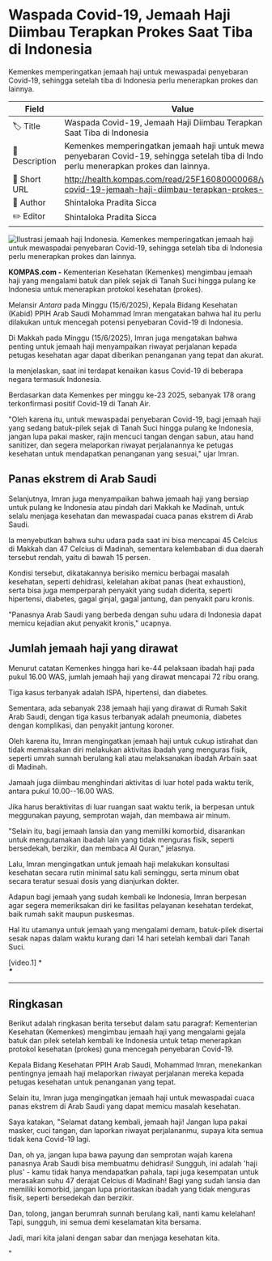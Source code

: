 # Waspada Covid-19, Jemaah Haji Diimbau Terapkan Prokes Saat Tiba di Indonesia

Kemenkes memperingatkan jemaah haji untuk mewaspadai penyebaran Covid-19, sehingga setelah tiba di Indonesia perlu menerapkan prokes dan lainnya.

| Field         | Value                                                       |
|---------------|-------------------------------------------------------------|
| 🏷️ Title       | Waspada Covid-19, Jemaah Haji Diimbau Terapkan Prokes Saat Tiba di Indonesia |
| 📝 Description | Kemenkes memperingatkan jemaah haji untuk mewaspadai penyebaran Covid-19, sehingga setelah tiba di Indonesia perlu menerapkan prokes dan lainnya. |
| 🔗 Short URL   | http://health.kompas.com/read/25F16080000068/waspada-covid-19-jemaah-haji-diimbau-terapkan-prokes-sa |
| 👤 Author      | Shintaloka Pradita Sicca |
| ✏️ Editor      | Shintaloka Pradita Sicca |

![Ilustrasi jemaah haji Indonesia. Kemenkes memperingatkan jemaah haji untuk mewaspadai penyebaran Covid-19, sehingga setelah tiba di Indonesia perlu menerapkan prokes dan lainnya.](https://asset.kompas.com/crops/SZsDrO4WKQ7Q83QxkgA3n4nfOa8=/134x0:1280x764/750x500/data/photo/2023/06/18/648e3f2096594.jpeg)

**KOMPAS.com -** Kementerian Kesehatan (Kemenkes) mengimbau jemaah haji yang mengalami batuk dan pilek sejak di Tanah Suci hingga pulang ke Indonesia untuk menerapkan protokol kesehatan (prokes).

Melansir *Antara* pada Minggu (15/6/2025), Kepala Bidang Kesehatan (Kabid) PPIH Arab Saudi Mohammad Imran mengatakan bahwa hal itu perlu dilakukan untuk mencegah potensi penyebaran Covid-19 di Indonesia.

Di Makkah pada Minggu (15/6/2025), Imran juga mengatakan bahwa penting untuk jemaah haji menyampaikan riwayat perjalanan kepada petugas kesehatan agar dapat diberikan penanganan yang tepat dan akurat.

Ia menjelaskan, saat ini terdapat kenaikan kasus Covid-19 di beberapa negara termasuk Indonesia.

Berdasarkan data Kemenkes per minggu ke-23 2025, sebanyak 178 orang terkonfirmasi positif Covid-19 di Tanah Air.

"Oleh karena itu, untuk mewaspadai penyebaran Covid-19, bagi jemaah haji yang sedang batuk-pilek sejak di Tanah Suci hingga pulang ke Indonesia, jangan lupa pakai masker, rajin mencuci tangan dengan sabun, atau hand sanitizer, dan segera melaporkan riwayat perjalanannya ke petugas kesehatan untuk mendapatkan penanganan yang sesuai," ujar Imran.

## Panas ekstrem di Arab Saudi

Selanjutnya, Imran juga menyampaikan bahwa jemaah haji yang bersiap untuk pulang ke Indonesia atau pindah dari Makkah ke Madinah, untuk selalu menjaga kesehatan dan mewaspadai cuaca panas ekstrem di Arab Saudi.

Ia menyebutkan bahwa suhu udara pada saat ini bisa mencapai 45 Celcius di Makkah dan 47 Celcius di Madinah, sementara kelembaban di dua daerah tersebut rendah, yaitu di bawah 15 persen.

Kondisi tersebut, dikatakannya berisiko memicu berbagai masalah kesehatan, seperti dehidrasi, kelelahan akibat panas (heat exhaustion), serta bisa juga memperparah penyakit yang sudah diderita, seperti hipertensi, diabetes, gagal ginjal, gagal jantung, dan penyakit paru kronis.

"Panasnya Arab Saudi yang berbeda dengan suhu udara di Indonesia dapat memicu kejadian akut penyakit kronis," ucapnya. 

## Jumlah jemaah haji yang dirawat

Menurut catatan Kemenkes hingga hari ke-44 pelaksaan ibadah haji pada pukul 16.00 WAS, jumlah jemaah haji yang dirawat mencapai 72 ribu orang.

Tiga kasus terbanyak adalah ISPA, hipertensi, dan diabetes.

Sementara, ada sebanyak 238 jemaah haji yang dirawat di Rumah Sakit Arab Saudi, dengan tiga kasus terbanyak adalah pneumonia, diabetes dengan komplikasi, dan penyakit jantung koroner.

Oleh karena itu, Imran mengingatkan jemaah haji untuk cukup istirahat dan tidak memaksakan diri melakukan aktivitas ibadah yang menguras fisik, seperti umrah sunnah berulang kali atau melaksanakan ibadah Arbain saat di Madinah.

Jamaah juga diimbau menghindari aktivitas di luar hotel pada waktu terik, antara pukul 10.00--16.00 WAS.

Jika harus beraktivitas di luar ruangan saat waktu terik, ia berpesan untuk meggunakan payung, semprotan wajah, dan membawa air minum.

\"Selain itu, bagi jemaah lansia dan yang memiliki komorbid, disarankan untuk mengutamakan ibadah lain yang tidak menguras fisik, seperti bersedekah, berzikir, dan membaca Al Quran,\" jelasnya.

Lalu, Imran mengingatkan untuk jemaah haji melakukan konsultasi kesehatan secara rutin minimal satu kali seminggu, serta minum obat secara teratur sesuai dosis yang dianjurkan dokter.

Adapun bagi jemaah yang sudah kembali ke Indonesia, Imran berpesan agar segera memeriksakan diri ke fasilitas pelayanan kesehatan terdekat, baik rumah sakit maupun puskesmas.

Hal itu utamanya untuk jemaah yang mengalami demam, batuk-pilek disertai sesak napas dalam waktu kurang dari 14 hari setelah kembali dari Tanah Suci.

\[video.1\] ****\
\****

---
## Ringkasan

Berikut adalah ringkasan berita tersebut dalam satu paragraf: Kementerian Kesehatan (Kemenkes) mengimbau jemaah haji yang mengalami gejala batuk dan pilek setelah kembali ke Indonesia untuk tetap menerapkan protokol kesehatan (prokes) guna mencegah penyebaran Covid-19.

 Kepala Bidang Kesehatan PPIH Arab Saudi, Mohammad Imran, menekankan pentingnya jemaah haji melaporkan riwayat perjalanan mereka kepada petugas kesehatan untuk penanganan yang tepat.

 Selain itu, Imran juga mengingatkan jemaah haji untuk mewaspadai cuaca panas ekstrem di Arab Saudi yang dapat memicu masalah kesehatan.



Saya katakan, "Selamat datang kembali, jemaah haji! Jangan lupa pakai masker, cuci tangan, dan laporkan riwayat perjalananmu, supaya kita semua tidak kena Covid-19 lagi.

 Dan, oh ya, jangan lupa bawa payung dan semprotan wajah karena panasnya Arab Saudi bisa membuatmu dehidrasi! Sungguh, ini adalah 'haji plus' - kamu tidak hanya mendapatkan pahala, tapi juga kesempatan untuk merasakan suhu 47 derajat Celcius di Madinah! Bagi yang sudah lansia dan memiliki komorbid, jangan lupa prioritaskan ibadah yang tidak menguras fisik, seperti bersedekah dan berzikir.

 Dan, tolong, jangan berumrah sunnah berulang kali, nanti kamu kelelahan! Tapi, sungguh, ini semua demi keselamatan kita bersama.

 Jadi, mari kita jalani dengan sabar dan menjaga kesehatan kita.

"
